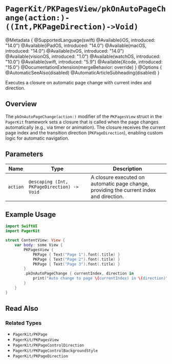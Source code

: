 # ``PagerKit/PKPagesView/pkOnAutoPageChange(action:)-((Int,PKPageDirection)->Void)``

@Metadata {
    @SupportedLanguage(swift)
    @Available(iOS, introduced: "14.0")
    @Available(iPadOS, introduced: "14.0")
    @Available(macOS, introduced: "14.0")
    @Available(tvOS, introduced: "14.0")
    @Available(visionOS, introduced: "1.0")
    @Available(watchOS, introduced: "10.0")
    @Available(swift, introduced: "5.9")
    @Available(Xcode, introduced: "15.0")
    @DocumentationExtension(mergeBehavior: override)
}
@Options {
    @AutomaticSeeAlso(disabled)
    @AutomaticArticleSubheading(disabled)
}

Executes a closure on automatic page change with current index and direction.

## Overview

The `pkOnAutoPageChange(action:)` modifier of the `PKPagesView` struct in the `PagerKit` framework sets a closure that is called when the page changes automatically (e.g., via timer or animation). The closure receives the current page index and the transition direction (`PKPageDirection`), enabling custom logic for automatic navigation.

## Parameters

| Name | Type | Description |
|------|------|-------------|
| `action` | `@escaping (Int, PKPageDirection) -> Void` | A closure executed on automatic page change, providing the current index and direction. |

## Example Usage

```swift
import SwiftUI
import PagerKit

struct ContentView: View {
    var body: some View {
        PKPagesView {
            PKPage { Text("Page 1").font(.title) }
            PKPage { Text("Page 2").font(.title) }
            PKPage { Text("Page 3").font(.title) }
        }
        .pkOnAutoPageChange { currentIndex, direction in
            print("Auto change to page \(currentIndex) in \(direction)")
        }
    }
}
```

## Read Also

### Related Types
- ``PagerKit/PKPage``
- ``PagerKit/PKPagesView``
- ``PagerKit/PKPageControlDirection``
- ``PagerKit/PKPageControlBackgroundStyle``
- ``PagerKit/PKPageDirection``
